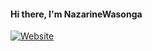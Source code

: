 #### Hi there, I'm NazarineWasonga

[![Website](https://img.shields.io/website?label=NazarineWasonga.netlify.com&style=for-the-badge&url=https%3A%2F%2FNazarineWasonga.netlify.com)](https://elegant-banach-956d1e.netlify.app)
